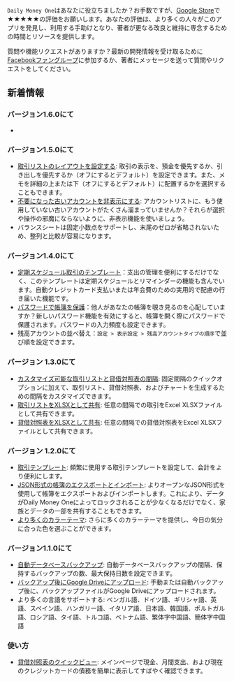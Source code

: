 
`Daily Money One`はあなたに役立ちましたか？お手数ですが、[Google Store](https://play.google.com/store/apps/details?id=com.colaorange.dailymoneyone)で★★★★★の評価をお願いします。あなたの評価は、より多くの人々がこのアプリを発見し、利用する手助けとなり、著者が更なる改良と維持に専念するための時間とリソースを提供します。

質問や機能リクエストがありますか？最新の開発情報を受け取るために[Facebookファングループ](https://www.facebook.com/colaorange.daily.money)に参加するか、著者にメッセージを送って質問やリクエストをしてください。

## 新着情報

### バージョン1.6.0にて
*

### バージョン1.5.0にて
* [取引リストのレイアウトを設定する](https://youtu.be/TzQj2pY6sWs): 取引の表示を、預金を優先するか、引き出しを優先するか（オフにするとデフォルト）を設定できます。また、メモを詳細の上または下（オフにするとデフォルト）に配置するかを選択することもできます。
* [不要になった古いアカウントを非表示にする](https://youtu.be/nKq7Mh_2nQA): アカウントリストに、もう使用していない古いアカウントがたくさん溜まっていませんか？それらが選択や操作の邪魔にならないように、非表示機能を使いましょう。
* バランスシートは固定小数点をサポートし、末尾のゼロが省略されないため、整列と比較が容易になります。

### バージョン1.4.0にて
* [定期スケジュール取引のテンプレート](https://youtu.be/TzQj2pY6sWs)：支出の管理を便利にするだけでなく、このテンプレートは定期スケジュールとリマインダーの機能も含んでいます。自動クレジットカード支払いまたは年会費のための実用的で配慮の行き届いた機能です。
* [パスワードで帳簿を保護](https://youtu.be/peoYqNG_4pk)：他人があなたの帳簿を覗き見るのを心配していますか？新しいパスワード機能を有効にすると、帳簿を開く際にパスワードで保護されます。パスワードの入力頻度も設定できます。
* 残高アカウントの並べ替え：`設定 > 表示設定 > 残高アカウントタイプの順序`で並び順を設定できます。

### バージョン 1.3.0にて
* [カスタマイズ可能な取引リストと貸借対照表の間隔](https://youtu.be/O7EcLN82qIU): 固定間隔のクイックオプションに加えて、取引リスト、貸借対照表、およびチャートを生成するための間隔をカスタマイズできます。
* [取引リストをXLSXとして共有](https://youtu.be/Bf7j39fsCSc): 任意の間隔での取引をExcel XLSXファイルとして共有できます。
* [貸借対照表をXLSXとして共有](https://youtu.be/kpxJxNsButA): 任意の間隔での貸借対照表をExcel XLSXファイルとして共有できます。

### バージョン 1.2.0にて
* [取引テンプレート](https://youtu.be/CtfJ5BecZfY): 頻繁に使用する取引テンプレートを設定して、会計をより便利にします。
* [JSON形式の帳簿のエクスポートとインポート](https://youtu.be/bHGEH7zcj78): よりオープンなJSON形式を使用して帳簿をエクスポートおよびインポートします。これにより、データがDaily Money Oneによってロックされることが少なくなるだけでなく、家族とデータの一部を共有することもできます。
* [より多くのカラーテーマ](https://youtu.be/3Yw7m2AOvfc): さらに多くのカラーテーマを提供し、今日の気分に合った色を選ぶことができます。

### バージョン1.1.0にて
* [自動データベースバックアップ](https://youtube.com/shorts/dWePWDncx0k): 自動データベースバックアップの間隔、保持するバックアップの数、最大保持日数を設定できます。
* [バックアップ後にGoogle Driveにアップロード](https://youtu.be/hOJdtKElLuw): 手動または自動バックアップ後に、バックアップファイルがGoogle Driveにアップロードされます。
* より多くの言語をサポートする: ベンガル語、ドイツ語、ギリシャ語、英語、スペイン語、ハンガリー語、イタリア語、日本語、韓国語、ポルトガル語、ロシア語、タイ語、トルコ語、ベトナム語、繁体字中国語、簡体字中国語

### 使い方
* [貸借対照表のクイックビュー](https://youtu.be/66tJxSrI_vQ): メインページで現金、月間支出、および現在のクレジットカードの債務を簡単に表示してすばやく確認できます。